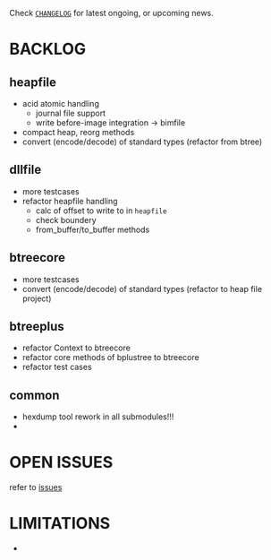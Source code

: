 
Check
[`CHANGELOG`](./CHANGELOG.md)
for latest ongoing, or upcoming news.


# BACKLOG

##  heapfile

- acid atomic handling 
  - journal file support
  - write before-image integration -> bimfile
- compact heap, reorg methods
- convert (encode/decode) of standard types (refactor from btree)


## dllfile

- more testcases
- refactor heapfile handling
  - calc of offset to write to in `heapfile`
  - check boundery
  - from_buffer/to_buffer methods
  
  
## btreecore

- more testcases
- convert (encode/decode) of standard types (refactor to heap file project)


## btreeplus

- refactor Context to btreecore
- refactor core methods of bplustree to btreecore
- refactor test cases


## common

- hexdump tool rework in all submodules!!!
-



# OPEN ISSUES

refer to [issues](https://github.com/kr-g/dryades/issues)


# LIMITATIONS

-
